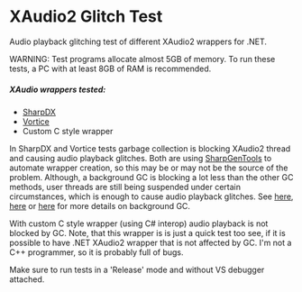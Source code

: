 # XAudio2 Glitch Test
Audio playback glitching test of different XAudio2 wrappers for .NET. 

WARNING: Test programs allocate almost 5GB of memory. To run these tests, a PC with at least 8GB of RAM is recommended. 

##### XAudio wrappers tested:

- [SharpDX](https://github.com/sharpdx/SharpDX)
- [Vortice](https://github.com/amerkoleci/Vortice.Windows)
- Custom C style wrapper

In SharpDX and Vortice tests garbage collection is blocking XAudio2 thread and causing audio playback glitches. Both are using [SharpGenTools](https://github.com/SharpGenTools/SharpGenTools) to automate wrapper creation, so this may be or may not be the source of the problem. Although, a background GC is blocking a lot less than the other GC methods, user threads are still being suspended under certain circumstances, which is enough to cause audio playback glitches. See [here](https://stackoverflow.com/a/2584658/500861), [here](https://mattwarren.org/2017/01/13/Analysing-Pause-times-in-the-.NET-GC/) or [here](https://docs.microsoft.com/en-us/dotnet/standard/garbage-collection/fundamentals) for more details on background GC.

With custom C style wrapper (using C# interop) audio playback is not blocked by GC. Note, that this wrapper is is just a quick test too see, if it is possible to have .NET XAudio2 wrapper that is not affected by GC. I'm not a C++ programmer, so it is probably full of bugs. 

Make sure to run tests in a 'Release' mode and without VS debugger attached.
